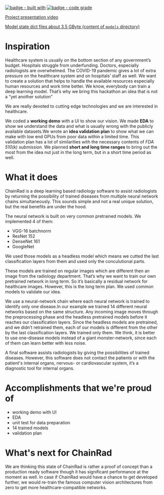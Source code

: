 [![badge - built with](https://img.shields.io/badge/built_with-PyTorch-ee4c2c.svg)](https://shields.io/)
[![badge - code grade](https://img.shields.io/badge/pylint-10.0_of_10.0-a0ff00.svg)](https://shields.io/)

[Project presentation video](https://www.youtube.com/watch?v=m0CUExITjxE)

[Model state dict files about 3.5 GByte (content of ` models ` directory)](http://www.mediafire.com/file/sl6qqfkkmcjz51u/models.zip)

# Inspiration

Healthcare system is usually on the bottom section of any government’s budget. Hospitals struggle from underfunding. Doctors, especially radiologists are overwhelmed. The COVID-19 pandemic gives a lot of extra pressure on the healthcare system and on hospitals’ staff as well. We want to create a solution that helps to handle the available resources especially human resources and work time better. We know, everybody can train a deep learning model. That’s why we bring this hackathon an idea that is not a “yet another solution” 

We are really devoted to cutting edge technologies and we are interested in healthcare.

We coded a **working demo** with a UI to show our vision. We made **EDA** to show we understand the data and what is usually wrong with the publicly available datasets.We wrote an **idea validation plan** to show what we can make with low end GPUs from poor data within a limited time. This validation plan has a lot of similarities with the necessary contents of *FDA 510(k) submission*. We planned **short and long time ranges** to bring out the most from the idea nut just in the long term, but in a short time period as well.

# What it does

ChainRad is a deep learning based radiology software to assist radiologists by returning the possibility of trained diseases from multiple neural network chains simultaneously. This sounds simple and not a real unique solution, but the real benefits are under the hood.

The neural network is built on very common pretrained models. We implemented 4 of them: 
- VGG-16 batchnorm
- ResNet 152
- DenseNet 161
- GoogleNet

We used those models as a headless model which means we cutted the last classification layers from them and used only the conculutional parts. 

These models are trained on regular images which are different then an image from the radiology department. That’s why we want to train our own pretrained network in long term. So it’s basically a residual network for healthcare images. However, this is the long term plan.  We used common models to validate our idea. 

We use a neural-network chain where each neural network is trained to identify only one disease.In our example we trained 14 different neural networks based on the same structure. Any incoming image moves through the preprocessing phase and the headless pretrained models before it reaches our classification layers. Since the headless models are pretrained, and we didn’t retrained them, each of our models is different from the other by the last classification layers. We trained only them. We think, it is better to use one-disease models instead of a giant monster-network, since each of them can learn better with less noise. 

A final software assists radiologists by giving the possibilities of trained diseases. However, this software does not contact the patients or with the patient's internal organs, nervous- or cardiovascular system, it’s a diagnostic tool for internal organs.


# Accomplishments that we're proud of
- working demo with UI
- EDA
- unit test for data preparation
- 14 trained models
- validation plan

# What's next for ChainRad

We are thinking this state of ChainRad is rather a proof of concept than a production ready software though it has significant performance at the moment as well. In case if ChainRad would have a chance to get developed further, we would re-train the famous computer vision architectures from zero to get more healthcare-compatible  networks.
